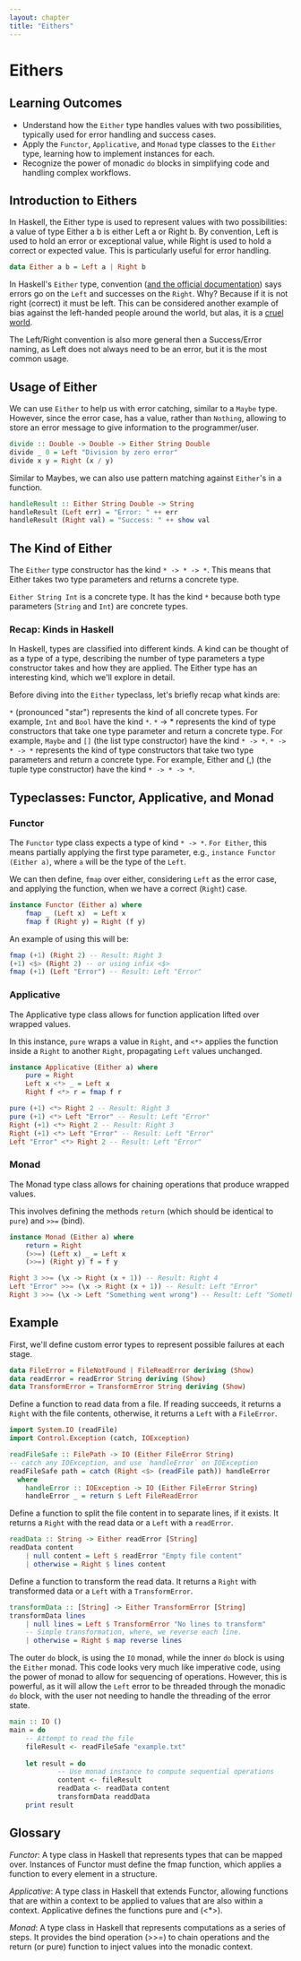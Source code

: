```yaml
---
layout: chapter
title: "Eithers"
---
```


# Eithers

## Learning Outcomes

- Understand how the `Either` type handles values with two possibilities, typically used for error handling and success cases.
- Apply the `Functor`, `Applicative`, and `Monad` type classes to the `Either` type, learning how to implement instances for each.
- Recognize the power of monadic `do` blocks in simplifying code and handling complex workflows.

## Introduction to Eithers

In Haskell, the Either type is used to represent values with two possibilities: a value of type Either a b is either Left a or Right b. By convention, Left is used to hold an error or exceptional value, while Right is used to hold a correct or expected value. This is particularly useful for error handling.

```haskell
data Either a b = Left a | Right b
```

In Haskell's `Either` type, convention ([and the official documentation](https://hackage.haskell.org/package/base-4.20.0.1/docs/Data-Either.html)) says errors go on the `Left` and successes on the `Right`. Why? Because if it is not right (correct) it must be left. This can be considered another example of bias against the left-handed people around the world, but alas, it is a [cruel world](https://www.youtube.com/watch?v=epvlvDzKfv8).

The Left/Right convention is also more general then a Success/Error naming, as Left does not always need to be an error, but it is the most common usage.

## Usage of Either

We can use `Either` to help us with error catching, similar to a `Maybe` type. However, since the error case, has a value, rather than `Nothing`, allowing to store an error message to give information to the programmer/user.

```haskell
divide :: Double -> Double -> Either String Double
divide _ 0 = Left "Division by zero error"
divide x y = Right (x / y)
```

Similar to Maybes, we can also use pattern matching against `Either`'s in a function.

```haskell
handleResult :: Either String Double -> String
handleResult (Left err) = "Error: " ++ err
handleResult (Right val) = "Success: " ++ show val
```

## The Kind of Either

The `Either` type constructor has the kind `* -> * -> *`. This means that Either takes two type parameters and returns a concrete type.

`Either String Int` is a concrete type. It has the kind `*` because both type parameters (`String` and `Int`) are concrete types.

### Recap: Kinds in Haskell

In Haskell, types are classified into different kinds. A kind can be thought of as a type of a type, describing the number of type parameters a type constructor takes and how they are applied. The Either type has an interesting kind, which we'll explore in detail.

Before diving into the `Either` typeclass, let's briefly recap what kinds are:

`*` (pronounced "star") represents the kind of all concrete types. For example, `Int` and `Bool` have the kind `*`.
`*` -> * represents the kind of type constructors that take one type parameter and return a concrete type. For example, `Maybe` and `[]` (the list type constructor) have the kind `* -> *`.
`* -> * -> *` represents the kind of type constructors that take two type parameters and return a concrete type. For example, Either and (,) (the tuple type constructor) have the kind `* -> * -> *`.

## Typeclasses: Functor, Applicative, and Monad

### Functor

The `Functor` type class expects a type of kind `* -> *`. `For Either`, this means partially applying the first type parameter, e.g., `instance Functor (Either a)`, where `a` will be the type of the `Left`.

We can then define, `fmap` over either, considering `Left` as the error case, and applying the function, when we have a correct (`Right`) case.

```haskell
instance Functor (Either a) where
    fmap _ (Left x)  = Left x
    fmap f (Right y) = Right (f y)
```

An example of using this will be:

```haskell
fmap (+1) (Right 2) -- Result: Right 3
(+1) <$> (Right 2) -- or using infix <$>
fmap (+1) (Left "Error") -- Result: Left "Error"
```

### Applicative

The Applicative type class allows for function application lifted over wrapped values.

In this instance, `pure` wraps a value in `Right`, and `<*>` applies the function inside a `Right` to another `Right`, propagating `Left` values unchanged.

```haskell
instance Applicative (Either a) where
    pure = Right
    Left x <*> _ = Left x
    Right f <*> r = fmap f r
```

```haskell
pure (+1) <*> Right 2 -- Result: Right 3
pure (+1) <*> Left "Error" -- Result: Left "Error"
Right (+1) <*> Right 2 -- Result: Right 3
Right (+1) <*> Left "Error" -- Result: Left "Error"
Left "Error" <*> Right 2 -- Result: Left "Error"
```

### Monad

The Monad type class allows for chaining operations that produce wrapped values.

This involves defining the methods `return` (which should be identical to `pure`) and `>>=` (bind).

```haskell
instance Monad (Either a) where
    return = Right
    (>>=) (Left x) _ = Left x
    (>>=) (Right y) f = f y
```

```haskell
Right 3 >>= (\x -> Right (x + 1)) -- Result: Right 4
Left "Error" >>= (\x -> Right (x + 1)) -- Result: Left "Error"
Right 3 >>= (\x -> Left "Something went wrong") -- Result: Left "Something went wrong"
```

## Example

First, we'll define custom error types to represent possible failures at each stage.

```haskell
data FileError = FileNotFound | FileReadError deriving (Show)
data readError = readError String deriving (Show)
data TransformError = TransformError String deriving (Show)
```

Define a function to read data from a file. If reading succeeds, it returns a `Right` with the file contents, otherwise, it returns a `Left` with a `FileError`.

```haskell
import System.IO (readFile)
import Control.Exception (catch, IOException)

readFileSafe :: FilePath -> IO (Either FileError String)
-- catch any IOException, and use `handleError` on IOException
readFileSafe path = catch (Right <$> (readFile path)) handleError
  where
    handleError :: IOException -> IO (Either FileError String)
    handleError _ = return $ Left FileReadError
```

Define a function to split the file content in to separate lines, if it exists. It returns a `Right` with the read data or a `Left` with a `readError`.

```haskell
readData :: String -> Either readError [String]
readData content
    | null content = Left $ readError "Empty file content"
    | otherwise = Right $ lines content

```

Define a function to transform the read data. It returns a `Right` with transformed data or a `Left` with a `TransformError`.

```haskell
transformData :: [String] -> Either TransformError [String]
transformData lines
    | null lines = Left $ TransformError "No lines to transform"
    -- Simple transformation, where, we reverse each line.
    | otherwise = Right $ map reverse lines
```

The outer `do` block, is using the `IO` monad, while the inner `do` block is using the `Either` monad. This code looks very much like imperative code, using the power of monad to allow for sequencing of operations. However, this is powerful, as it will allow the `Left` error to be threaded through the monadic `do` block, with the user not needing to handle the threading of the error state.

```haskell
main :: IO ()
main = do
    -- Attempt to read the file
    fileResult <- readFileSafe "example.txt"
    
    let result = do
            -- Use monad instance to compute sequential operations
            content <- fileResult
            readData <- readData content
            transformData readdData
    print result
```

<div class="glossary" markdown="1">

## Glossary

*Functor*: A type class in Haskell that represents types that can be mapped over. Instances of Functor must define the fmap function, which applies a function to every element in a structure.

*Applicative*: A type class in Haskell that extends Functor, allowing functions that are within a context to be applied to values that are also within a context. Applicative defines the functions pure and (<*>).

*Monad*: A type class in Haskell that represents computations as a series of steps. It provides the bind operation (>>=) to chain operations and the return (or pure) function to inject values into the monadic context.

</div>
